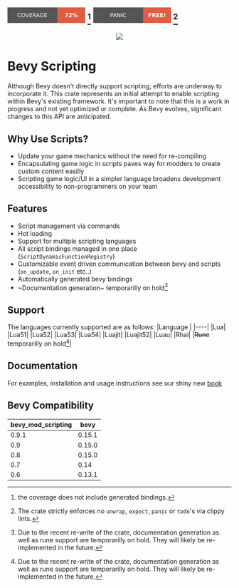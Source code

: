 <img src="./badges/coverage.svg" width="175"> [^2] <img src="./badges/no-panics.svg" width="175"> [^3]
---

<p align="center">
    <img src="./logo_bevy_scripting.svg" width="250" onerror="this.onerror=null; this.src='https://raw.githubusercontent.com/makspll/bevy_mod_scripting/main/logo_bevy_scripting.svg'">
</p>

# Bevy Scripting

Although Bevy doesn't directly support scripting, efforts are underway to incorporate it. This crate represents an initial attempt to enable scripting within Bevy's existing framework. It's important to note that this is a work in progress and not yet optimized or complete. As Bevy evolves, significant changes to this API are anticipated.

## Why Use Scripts?

- Update your game mechanics without the need for re-compiling
- Encapsulating game logic in scripts paves way for modders to create custom content easilly
- Scripting game logic/UI in a simpler language broadens development accessibility to non-programmers on your team

## Features

- Script management via commands
- Hot loading
- Support for multiple scripting languages
- All script bindings managed in one place (`ScriptDynamicFunctionRegistry`)
- Customizable event driven communication between bevy and scripts (`on_update`, `on_init` etc..)
- Automatically generated bevy bindings
- ~Documentation generation~ temporarilly on hold[^1]

## Support

The languages currently supported are as follows:
|Language |
|----|
|Lua|
|Lua51|
|Lua52|
|Lua53|
|Lua54|
|Luajit|
|Luajit52|
|Luau|
|Rhai|
|~~Rune~~ temporarilly on hold[^1]|

## Documentation

For examples, installation and usage instructions see our shiny new [book](https://makspll.github.io/bevy_mod_scripting)

## Bevy Compatibility

| bevy_mod_scripting  | bevy   |
|---------------------|--------|
| 0.9.1               | 0.15.1 |
| 0.9                 | 0.15.0 |
| 0.8                 | 0.15.0 |
| 0.7                 | 0.14   |
| 0.6                 | 0.13.1 |

[^1]: Due to the recent re-write of the crate, documentation generation as well as rune support are temporarilly on hold. They will likely be re-implemented in the future.

[^2]: the coverage does not include generated bindings. 

[^3]: The crate strictly enforces no `unwrap`, `expect`, `panic` or `todo`'s via clippy lints.
